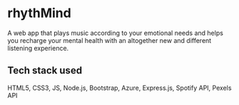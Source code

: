 # rhythMind
A web app that plays music according to your emotional needs and helps you recharge your mental health with an altogether new and different listening experience.

## Tech stack used
HTML5, CSS3, JS, Node.js, Bootstrap, Azure, Express.js, Spotify API, Pexels API
